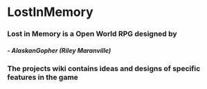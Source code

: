 # LostInMemory
### Lost in Memory is a Open World RPG designed by
##### - AlaskanGopher (Riley Maranville)

### The projects wiki contains ideas and designs of specific features in the game


